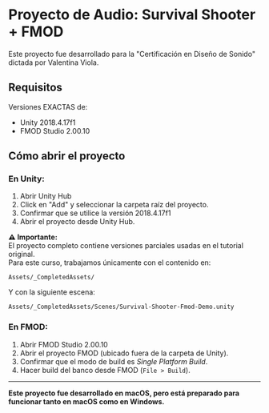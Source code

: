 # Proyecto de Audio: Survival Shooter + FMOD

Este proyecto fue desarrollado para la "Certificación en Diseño de Sonido" dictada por Valentina Viola.

## Requisitos

Versiones EXACTAS de:
- Unity 2018.4.17f1
- FMOD Studio 2.00.10

## Cómo abrir el proyecto

### En Unity:
1. Abrir Unity Hub
2. Click en "Add" y seleccionar la carpeta raíz del proyecto.
3. Confirmar que se utilice la versión 2018.4.17f1
4. Abrir el proyecto desde Unity Hub.

**⚠️ Importante:**\
El proyecto completo contiene versiones parciales usadas en el tutorial original.\
Para este curso, trabajamos únicamente con el contenido en:

```
Assets/_CompletedAssets/
```

Y con la siguiente escena:

```
Assets/_CompletedAssets/Scenes/Survival-Shooter-Fmod-Demo.unity
```

### En FMOD:
1. Abrir FMOD Studio 2.00.10
2. Abrir el proyecto FMOD (ubicado fuera de la carpeta de Unity).
3. Confirmar que el modo de build es *Single Platform Build*.
4. Hacer build del banco desde FMOD (`File > Build`).

---

**Este proyecto fue desarrollado en macOS, pero está preparado para funcionar tanto en macOS como en Windows.**
